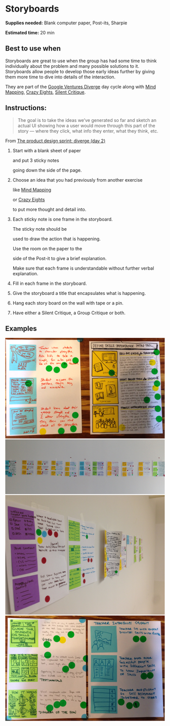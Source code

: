 # Storyboards

**Supplies needed:** Blank computer paper, Post-its, Sharpie

**Estimated time:** 20 min

## Best to use when

Storyboards are great to use when the group has had some time to think individually about the problem and many possible solutions to it. Storyboards allow people to develop those early ideas further by giving them more time to dive into details of the interaction.

They are part of the [Google Ventures Diverge](http://www.gv.com/lib/the-product-design-sprint-divergeday2) day cycle along with [Mind Mapping](mind-mapping.md), [Crazy Eights](crazy-eights.md), [Silent Critique](silent-critique.md).

## Instructions:

> The goal is to take the ideas we’ve generated so far and sketch an actual UI showing how a user would move through this part of the story — where they click, what info they enter, what they think, etc.

From [The product design sprint: diverge \(day 2\)](http://www.gv.com/lib/the-product-design-sprint-divergeday2)

1. Start with a blank sheet of paper

   and put 3 sticky notes

   going down the side of the page.

2. Choose an idea that you had previously from another exercise 

   like [Mind Mapping](mind-mapping.md)

   or [Crazy Eights](crazy-eights.md)

   to put more thought and detail into.

3. Each sticky note is one frame in the storyboard.

   The sticky note should be

   used to draw the action that is happening.

   Use the room on the paper to the

   side of the Post-it to give a brief explanation.

   Make sure that each frame is understandable without further verbal explanation.

4. Fill in each frame in the storyboard.
5. Give the storyboard a title that encapsulates what is happening.
6. Hang each story board on the wall with tape or a pin.
7. Have either a Silent Critique, a Group Critique or both.

## Examples

![Individual Storyboards](../.gitbook/assets/storyboard.jpg) ![Group of Storyboards](../.gitbook/assets/storyboards.JPG) ![Group of Storyboards](../.gitbook/assets/storyboards-2.jpg) ![Individual Storyboards](../.gitbook/assets/storyboard-2.jpg)

